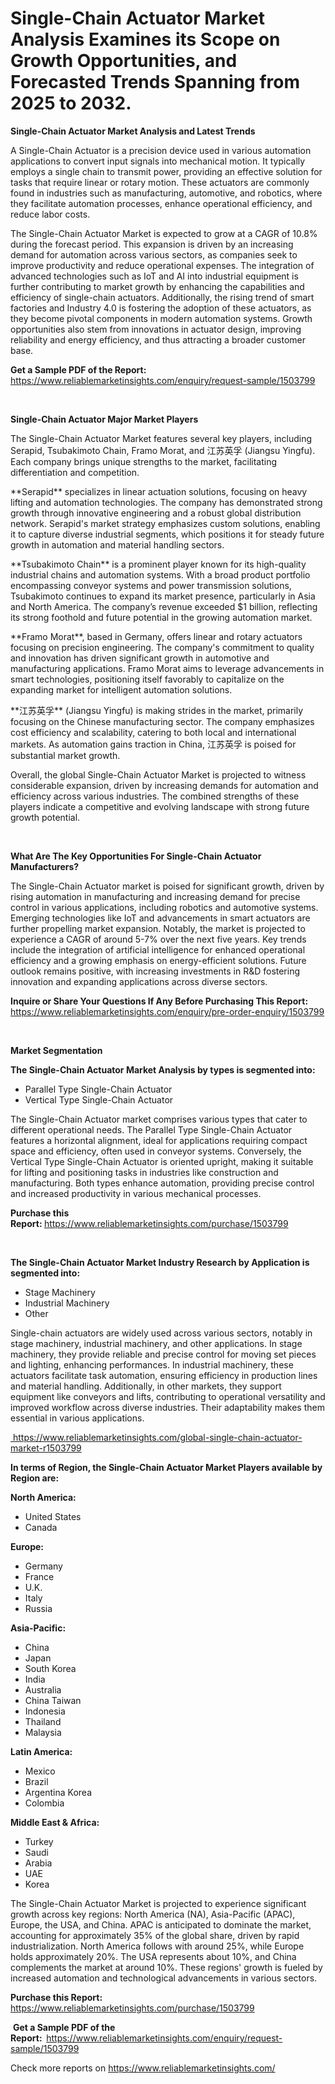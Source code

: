<p><h1>Single-Chain Actuator Market Analysis Examines its Scope on Growth Opportunities, and Forecasted Trends Spanning from 2025 to 2032.</h1></p><p><strong>Single-Chain Actuator Market Analysis and Latest Trends</strong></p>
<p><p>A Single-Chain Actuator is a precision device used in various automation applications to convert input signals into mechanical motion. It typically employs a single chain to transmit power, providing an effective solution for tasks that require linear or rotary motion. These actuators are commonly found in industries such as manufacturing, automotive, and robotics, where they facilitate automation processes, enhance operational efficiency, and reduce labor costs.</p><p>The Single-Chain Actuator Market is expected to grow at a CAGR of 10.8% during the forecast period. This expansion is driven by an increasing demand for automation across various sectors, as companies seek to improve productivity and reduce operational expenses. The integration of advanced technologies such as IoT and AI into industrial equipment is further contributing to market growth by enhancing the capabilities and efficiency of single-chain actuators. Additionally, the rising trend of smart factories and Industry 4.0 is fostering the adoption of these actuators, as they become pivotal components in modern automation systems. Growth opportunities also stem from innovations in actuator design, improving reliability and energy efficiency, and thus attracting a broader customer base.</p></p>
<p><strong>Get a Sample PDF of the Report:&nbsp;</strong> <a href="https://www.reliablemarketinsights.com/enquiry/request-sample/1503799?utm_campaign=3164&utm_medium=2&utm_source=Github&utm_content=ia&utm_term=23032025&utm_id=single-chain-actuator">https://www.reliablemarketinsights.com/enquiry/request-sample/1503799</a></p>
<p>&nbsp;</p>
<p><strong>Single-Chain Actuator Major Market Players</strong></p>
<p><p>The Single-Chain Actuator Market features several key players, including Serapid, Tsubakimoto Chain, Framo Morat, and 江苏英孚 (Jiangsu Yingfu). Each company brings unique strengths to the market, facilitating differentiation and competition.</p><p>**Serapid** specializes in linear actuation solutions, focusing on heavy lifting and automation technologies. The company has demonstrated strong growth through innovative engineering and a robust global distribution network. Serapid's market strategy emphasizes custom solutions, enabling it to capture diverse industrial segments, which positions it for steady future growth in automation and material handling sectors.</p><p>**Tsubakimoto Chain** is a prominent player known for its high-quality industrial chains and automation systems. With a broad product portfolio encompassing conveyor systems and power transmission solutions, Tsubakimoto continues to expand its market presence, particularly in Asia and North America. The company’s revenue exceeded $1 billion, reflecting its strong foothold and future potential in the growing automation market.</p><p>**Framo Morat**, based in Germany, offers linear and rotary actuators focusing on precision engineering. The company's commitment to quality and innovation has driven significant growth in automotive and manufacturing applications. Framo Morat aims to leverage advancements in smart technologies, positioning itself favorably to capitalize on the expanding market for intelligent automation solutions.</p><p>**江苏英孚** (Jiangsu Yingfu) is making strides in the market, primarily focusing on the Chinese manufacturing sector. The company emphasizes cost efficiency and scalability, catering to both local and international markets. As automation gains traction in China, 江苏英孚 is poised for substantial market growth.</p><p>Overall, the global Single-Chain Actuator Market is projected to witness considerable expansion, driven by increasing demands for automation and efficiency across various industries. The combined strengths of these players indicate a competitive and evolving landscape with strong future growth potential.</p></p>
<p>&nbsp;</p>
<p><strong>What Are The Key Opportunities For Single-Chain Actuator Manufacturers?</strong></p>
<p><p>The Single-Chain Actuator market is poised for significant growth, driven by rising automation in manufacturing and increasing demand for precise control in various applications, including robotics and automotive systems. Emerging technologies like IoT and advancements in smart actuators are further propelling market expansion. Notably, the market is projected to experience a CAGR of around 5-7% over the next five years. Key trends include the integration of artificial intelligence for enhanced operational efficiency and a growing emphasis on energy-efficient solutions. Future outlook remains positive, with increasing investments in R&D fostering innovation and expanding applications across diverse sectors.</p></p>
<p><strong>Inquire or Share Your Questions If Any Before Purchasing This Report:</strong> <a href="https://www.reliablemarketinsights.com/enquiry/pre-order-enquiry/1503799?utm_campaign=3164&utm_medium=2&utm_source=Github&utm_content=ia&utm_term=23032025&utm_id=single-chain-actuator">https://www.reliablemarketinsights.com/enquiry/pre-order-enquiry/1503799</a></p>
<p>&nbsp;</p>
<p><strong>Market Segmentation</strong></p>
<p><strong>The Single-Chain Actuator Market Analysis by types is segmented into:</strong></p>
<p><ul><li>Parallel Type Single-Chain Actuator</li><li>Vertical Type Single-Chain Actuator</li></ul></p>
<p><p>The Single-Chain Actuator market comprises various types that cater to different operational needs. The Parallel Type Single-Chain Actuator features a horizontal alignment, ideal for applications requiring compact space and efficiency, often used in conveyor systems. Conversely, the Vertical Type Single-Chain Actuator is oriented upright, making it suitable for lifting and positioning tasks in industries like construction and manufacturing. Both types enhance automation, providing precise control and increased productivity in various mechanical processes.</p></p>
<p><strong>Purchase this Report:&nbsp;</strong><a href="https://www.reliablemarketinsights.com/purchase/1503799?utm_campaign=3164&utm_medium=2&utm_source=Github&utm_content=ia&utm_term=23032025&utm_id=single-chain-actuator">https://www.reliablemarketinsights.com/purchase/1503799</a></p>
<p>&nbsp;</p>
<p><strong>The Single-Chain Actuator Market Industry Research by Application is segmented into:</strong></p>
<p><ul><li>Stage Machinery</li><li>Industrial Machinery</li><li>Other</li></ul></p>
<p><p>Single-chain actuators are widely used across various sectors, notably in stage machinery, industrial machinery, and other applications. In stage machinery, they provide reliable and precise control for moving set pieces and lighting, enhancing performances. In industrial machinery, these actuators facilitate task automation, ensuring efficiency in production lines and material handling. Additionally, in other markets, they support equipment like conveyors and lifts, contributing to operational versatility and improved workflow across diverse industries. Their adaptability makes them essential in various applications.</p></p>
<p><a href="https://www.reliablemarketinsights.com/global-single-chain-actuator-market-r1503799?utm_campaign=3164&utm_medium=2&utm_source=Github&utm_content=ia&utm_term=23032025&utm_id=single-chain-actuator">&nbsp;https://www.reliablemarketinsights.com/global-single-chain-actuator-market-r1503799</a></p>
<p><strong>In terms of Region, the Single-Chain Actuator Market Players available by Region are:</strong></p>
<p>
    <p> <strong> North America: </strong>
        <ul>
            <li>United States</li>
            <li>Canada</li>
        </ul>
        </p> 
    <p> <strong> Europe: </strong>
        <ul>
            <li>Germany</li>
            <li>France</li>
            <li>U.K.</li>
            <li>Italy</li>
            <li>Russia</li>
        </ul>
        </p> 
    <p> <strong> Asia-Pacific: </strong>
        <ul>
            <li>China</li>
            <li>Japan</li>
            <li>South Korea</li>
            <li>India</li>
            <li>Australia</li>
            <li>China Taiwan</li>
            <li>Indonesia</li>
            <li>Thailand</li>
            <li>Malaysia</li>
        </ul>
        </p> 
    <p> <strong> Latin America: </strong>
        <ul>
            <li>Mexico</li>
            <li>Brazil</li>
            <li>Argentina Korea</li>
            <li>Colombia</li>
        </ul>
        </p> 
    <p> <strong> Middle East & Africa: </strong>
        <ul>
            <li>Turkey</li>
            <li>Saudi</li>
            <li>Arabia</li>
            <li>UAE</li>
            <li>Korea</li>
        </ul>
    </p>
    </p>
<p><p>The Single-Chain Actuator Market is projected to experience significant growth across key regions: North America (NA), Asia-Pacific (APAC), Europe, the USA, and China. APAC is anticipated to dominate the market, accounting for approximately 35% of the global share, driven by rapid industrialization. North America follows with around 25%, while Europe holds approximately 20%. The USA represents about 10%, and China complements the market at around 10%. These regions' growth is fueled by increased automation and technological advancements in various sectors.</p></p>
<p><strong>Purchase this Report: </strong><a href="https://www.reliablemarketinsights.com/purchase/1503799?utm_campaign=3164&utm_medium=2&utm_source=Github&utm_content=ia&utm_term=23032025&utm_id=single-chain-actuator">https://www.reliablemarketinsights.com/purchase/1503799</a></p>
<p>&nbsp;<strong>Get a Sample PDF of the Report:&nbsp;&nbsp;</strong><a href="https://www.reliablemarketinsights.com/enquiry/request-sample/1503799?utm_campaign=3164&utm_medium=2&utm_source=Github&utm_content=ia&utm_term=23032025&utm_id=single-chain-actuator">https://www.reliablemarketinsights.com/enquiry/request-sample/1503799</a></p>
<p><strong></strong></p>
<p>Check more reports on <a href="https://www.reliablemarketinsights.com/?utm_campaign=3164&utm_medium=2&utm_source=Github&utm_content=ia&utm_term=23032025&utm_id=single-chain-actuator">https://www.reliablemarketinsights.com/</a></p>